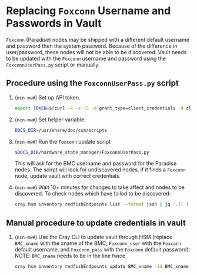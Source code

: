 # Replacing `Foxconn` Username and Passwords in Vault

`Foxconn` (Paradise) nodes may be shipped with a different default username and password then the system password.
Because of the difference in user/password, these nodes will not be able to be discovered.
Vault needs to be updated with the `Foxconn` username and password using the `FoxconnUserPass.py` script or manually.

## Procedure using the `FoxconnUserPass.py` script

1. (`ncn-mw#`) Set up API token.

    ```bash
    export TOKEN=$(curl -k -s -S -d grant_type=client_credentials -d client_id=admin-client -d client_secret=$(kubectl get secrets admin-client-auth -o jsonpath='{.data.client-secret}' | base64 -d) https://api-gw-service-nmn.local/keycloak/realms/shasta/protocol/openid-connect/token | jq -r '.access_token')
    ```

1. (`ncn-mw#`) Set helper variable.

    ```bash
    DOCS_DIR=/usr/share/doc/csm/scripts
    ```

1. (`ncn-mw#`) Run the `Foxconn` update script

    ```bash
    $DOCS_DIR/hardware_state_manager/FoxconnUserPass.py
    ```

    This will ask for the BMC username and password for the Paradise nodes.
    The scirpt will look for undiscovered nodes, if it finds a `Foxconn` node, update vault with correct credentials.

1. (`ncn-mw#`) Wait 10+ minutes for changes to take affect and nodes to be discovered.  To check nodes which have failed to be discovered:

   ```bash
   cray hsm inventory redfishEndpoints list --format json | jq '.[] | .[] | select (.DiscoveryInfo.LastDiscoveryStatus!="DiscoverOK")'
   ```

## Manual procedure to update credentials in vault

1. (`ncn-mw#`) Use the Cray CLI to update vault through HSM (replace `BMC_xname` with the xname of the BMC, `Foxconn_user` with the `Foxconn` default username, and `Foxconn_pass` with the `Foxconn` default password):
    NOTE: `BMC_xname` needs to be in the line twice

   ```bash
   cray hsm inventory redfishEndpoints update BMC_xname -id BMC_xname --user Foxconn_user --password Foxconn_pass
   ```
